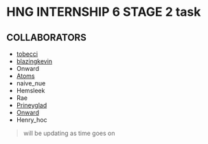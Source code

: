 # HNG INTERNSHIP 6 STAGE 2 task

## COLLABORATORS

* [tobecci](https://www.github.com/Tobecci)
* [blazingkevin](https://www.github.com/Blazingkevin)
* Onward
* [Atoms](https://www.github.com/jatoms)
* naive_nue
* Hemsleek
* Rae
* [Prineyglad](https://www.github.com/gbemy)
* [Onward](https://www.github.com/adeyemionward)
* Henry_hoc

> will be updating as time goes on
